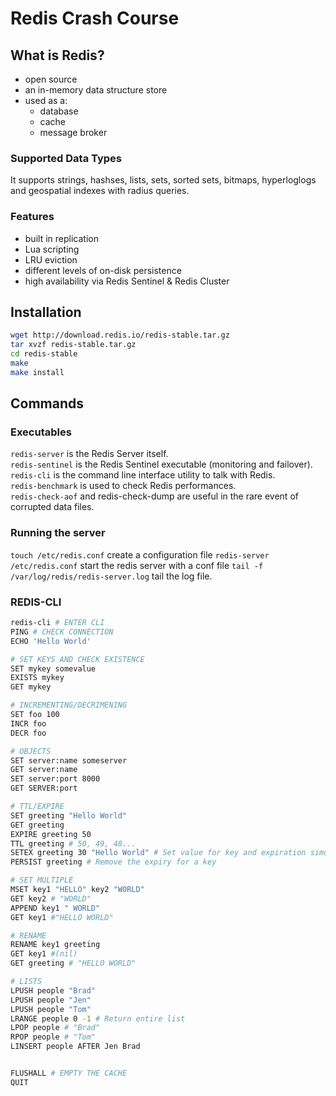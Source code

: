 # Redis Crash Course

## What is Redis?

- open source
- an in-memory data structure store
- used as a:
  - database
  - cache
  - message broker

### Supported Data Types

It supports strings, hashses, lists, sets, sorted sets, bitmaps, hyperloglogs and geospatial indexes with radius queries.

### Features

- built in replication
- Lua scripting
- LRU eviction
- different levels of on-disk persistence
- high availability via Redis Sentinel & Redis Cluster

## Installation

```sh
wget http://download.redis.io/redis-stable.tar.gz
tar xvzf redis-stable.tar.gz
cd redis-stable
make
make install
```

## Commands

### Executables

`redis-server` is the Redis Server itself.<br>
`redis-sentinel` is the Redis Sentinel executable (monitoring and failover).<br>
`redis-cli` is the command line interface utility to talk with Redis.<br>
`redis-benchmark` is used to check Redis performances.<br>
`redis-check-aof` and redis-check-dump are useful in the rare event of corrupted data files.

### Running the server

`touch /etc/redis.conf` create a configuration file
`redis-server /etc/redis.conf` start the redis server with a conf file
`tail -f /var/log/redis/redis-server.log` tail the log file.

### REDIS-CLI

```sh
redis-cli # ENTER CLI
PING # CHECK CONNECTION
ECHO 'Hello World'

# SET KEYS AND CHECK EXISTENCE
SET mykey somevalue
EXISTS mykey
GET mykey

# INCREMENTING/DECRIMENING
SET foo 100
INCR foo
DECR foo

# OBJECTS
SET server:name someserver
GET server:name
SET server:port 8000
GET SERVER:port

# TTL/EXPIRE
SET greeting "Hello World"
GET greeting
EXPIRE greeting 50
TTL greeting # 50, 49, 48...
SETEX greeting 30 "Hello World" # Set value for key and expiration simultaneously
PERSIST greeting # Remove the expiry for a key

# SET MULTIPLE
MSET key1 "HELLO" key2 "WORLD"
GET key2 # "WORLD"
APPEND key1 " WORLD"
GET key1 #"HELLO WORLD"

# RENAME
RENAME key1 greeting
GET key1 #(nil)
GET greeting # "HELLO WORLD"

# LISTS
LPUSH people "Brad"
LPUSH people "Jen"
LPUSH people "Tom"
LRANGE people 0 -1 # Return entire list
LPOP people # "Brad"
RPOP people # "Tom"
LINSERT people AFTER Jen Brad


FLUSHALL # EMPTY THE CACHE
QUIT
```